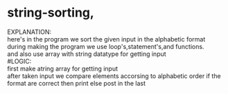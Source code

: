 # string-sorting,<br>
EXPLANATION:<br>
here's in the program we sort the given input in the alphabetic format <br>
during making the program we use loop's,statement's,and functions.<br>
and also use array with string datatype for getting input <br>
#LOGIC:<br>
first make atring array for getting input <br>
after taken input we compare elements accorsing to alphabetic order if the format are correct then print else post in the last
